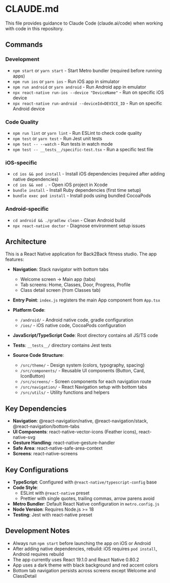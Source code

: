 # CLAUDE.md

This file provides guidance to Claude Code (claude.ai/code) when working with code in this repository.

## Commands

### Development
- `npm start` or `yarn start` - Start Metro bundler (required before running apps)
- `npm run ios` or `yarn ios` - Run iOS app in simulator
- `npm run android` or `yarn android` - Run Android app in emulator
- `npx react-native run-ios --device "DeviceName"` - Run on specific iOS device
- `npx react-native run-android --deviceId=DEVICE_ID` - Run on specific Android device

### Code Quality
- `npm run lint` or `yarn lint` - Run ESLint to check code quality
- `npm test` or `yarn test` - Run Jest unit tests
- `npm test -- --watch` - Run tests in watch mode
- `npm test -- __tests__/specific-test.tsx` - Run a specific test file

### iOS-specific
- `cd ios && pod install` - Install iOS dependencies (required after adding native dependencies)
- `cd ios && xed .` - Open iOS project in Xcode
- `bundle install` - Install Ruby dependencies (first time setup)
- `bundle exec pod install` - Install pods using bundled CocoaPods

### Android-specific
- `cd android && ./gradlew clean` - Clean Android build
- `npx react-native doctor` - Diagnose environment setup issues

## Architecture

This is a React Native application for Back2Back fitness studio. The app features:

- **Navigation**: Stack navigator with bottom tabs
  - Welcome screen → Main app (tabs)
  - Tab screens: Home, Classes, Door, Progress, Profile
  - Class detail screen (from Classes tab)

- **Entry Point**: `index.js` registers the main App component from `App.tsx`
- **Platform Code**: 
  - `/android/` - Android native code, gradle configuration
  - `/ios/` - iOS native code, CocoaPods configuration
- **JavaScript/TypeScript Code**: Root directory contains all JS/TS code
- **Tests**: `__tests__/` directory contains Jest tests
- **Source Code Structure**:
  - `/src/theme/` - Design system (colors, typography, spacing)
  - `/src/components/` - Reusable UI components (Button, Card, IconButton)
  - `/src/screens/` - Screen components for each navigation route
  - `/src/navigation/` - React Navigation setup with bottom tabs
  - `/src/utils/` - Utility functions and helpers

## Key Dependencies

- **Navigation**: @react-navigation/native, @react-navigation/stack, @react-navigation/bottom-tabs
- **UI Components**: react-native-vector-icons (Feather icons), react-native-svg
- **Gesture Handling**: react-native-gesture-handler
- **Safe Area**: react-native-safe-area-context
- **Screens**: react-native-screens

## Key Configurations

- **TypeScript**: Configured with `@react-native/typescript-config` base
- **Code Style**: 
  - ESLint with `@react-native` preset
  - Prettier with single quotes, trailing commas, arrow parens avoid
- **Metro Bundler**: Default React Native configuration in `metro.config.js`
- **Node Version**: Requires Node.js >= 18
- **Testing**: Jest with react-native preset

## Development Notes

- Always run `npm start` before launching the app on iOS or Android
- After adding native dependencies, rebuild: iOS requires `pod install`, Android requires rebuild
- The app currently uses React 19.1.0 and React Native 0.80.2
- App uses a dark theme with black background and red accent colors
- Bottom tab navigation persists across screens except Welcome and ClassDetail